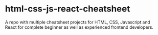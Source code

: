 # html-css-js-react-cheatsheet
A repo with multiple cheatsheet projects for HTML, CSS, Javascript and React for complete beginner as well as experienced frontend developers.
